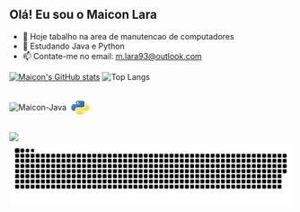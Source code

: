 ## Olá! Eu sou o Maicon Lara

- 🔭 Hoje tabalho na area de manutencao de computadores
- 🌱 Estudando Java e Python
- 📫 Contate-me no email: m.lara93@outlook.com
  
[![Maicon's GitHub stats](https://github-readme-stats.vercel.app/api?username=Maicon-Lara&show_icons=true&theme=dark)](https://github.com/Maicon-Lara/github-readme-stats)
![Top Langs](https://github-readme-stats.vercel.app/api/top-langs/?username=Maicon-Lara&size_weight=0.5&count_weight=0.5&show_icons=true&theme=dark)
<div style="display: inline_block"><br>
  <img align="center" alt="Maicon-Java" height="30" width="40" src="https://cdn.jsdelivr.net/gh/devicons/devicon@latest/icons/java/java-original.svg" />
  <img align="center" alt="Rafa-Python" height="30" width="40" src="https://raw.githubusercontent.com/devicons/devicon/master/icons/python/python-original.svg">
</div>

##

<div>
  <a href="https://www.linkedin.com/in/maicon-douglas-frança-de-lara-671188177/" target="_blank"><img src="https://img.shields.io/badge/-LinkedIn-%230077B5?style=for-the-badge&logo=linkedin&logoColor=white" target="_blank"></a> 
  
</div>

<div>
<img src="https://github.com/Maicon-Lara/Maicon-Lara/blob/main/snake.svg" alt="Snake animation" />
</div>
